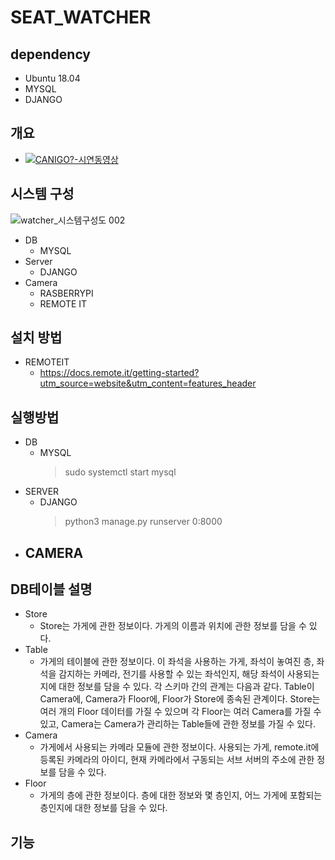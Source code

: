 # SEAT_WATCHER
## dependency
  + Ubuntu 18.04
  + MYSQL
  + DJANGO
## 개요
  + [![CANIGO?-시연동영상](http://img.youtube.com/vi/9pMxyc3VleE/0.jpg)](https://youtu.be/9pMxyc3VleE?t=0s) 
## 시스템 구성
![watcher_시스템구성도 002](https://user-images.githubusercontent.com/38625842/98774087-9a8d1e80-242d-11eb-91f1-61a2ec1dea95.jpeg)  
  + DB
    - MYSQL
  + Server
    - DJANGO
  + Camera
    - RASBERRYPI
    - REMOTE IT
## 설치 방법
  + REMOTEIT
    - https://docs.remote.it/getting-started?utm_source=website&utm_content=features_header
## 실행방법
  + DB
    - MYSQL
      >sudo systemctl start mysql
  + SERVER
    - DJANGO 
      > python3 manage.py runserver 0:8000
  + CAMERA
    - 
    
## DB테이블 설명
  + Store
    - Store는 가게에 관한 정보이다. 가게의 이름과 위치에 관한 정보를 담을 수 있다. 
  + Table
    - 가게의 테이블에 관한 정보이다. 이 좌석을 사용하는 가게, 좌석이 놓여진 층, 좌석을 감지하는 카메라, 전기를 사용할 수 있는 좌석인지, 해당 좌석이 사용되는 지에 대한 정보를 담을 수 있다.  각 스키마 간의 관계는 다음과 같다. Table이 Camera에, Camera가 Floor에, Floor가 Store에 종속된 관계이다. Store는 여러 개의 Floor 데이터를 가질 수 있으며 각 Floor는 여러 Camera를 가질 수 있고, Camera는 Camera가 관리하는 Table들에 관한 정보를 가질 수 있다.
  + Camera
    - 가게에서 사용되는 카메라 모듈에 관한 정보이다. 사용되는 가게, remote.it에 등록된 카메라의 아이디, 현재 카메라에서 구동되는 서브 서버의 주소에 관한 정보를 담을 수 있다.
  + Floor
    - 가게의 층에 관한 정보이다. 층에 대한 정보와 몇 층인지, 어느 가게에 포함되는 층인지에 대한 정보를 담을 수 있다.
 ## 기능

  
